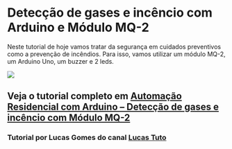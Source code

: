 # Detecção de gases e incêncio com Arduino e Módulo MQ-2

Neste tutorial de hoje vamos tratar da segurança em cuidados preventivos como a prevenção de incêndios. Para isso, vamos utilizar um módulo MQ-2, um Arduino Uno, um buzzer e 2 leds.

<img src="http://portaldoarduino.com.br/wp-content/uploads/2018/11/MQ2_bb-1024x613.png" />

## Veja o tutorial completo em <a href="http://portaldoarduino.com.br/automacao-residencial-com-arduino-deteccao-de-gases-e-incencio-com-modulo-mq-2/" target="_blank">Automação Residencial com Arduino – Detecção de gases e incêncio com Módulo MQ-2</a>

### Tutorial por Lucas Gomes do canal <a href="https://www.youtube.com/channel/UCpzWDkPHItOZmSwY7B4Gv0g">Lucas Tuto</a>
